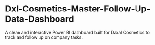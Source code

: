 # Dxl-Cosmetics-Master-Follow-Up-Data-Dashboard
A clean and interactive Power BI dashboard built for Daxal Cosmetics to track and follow up on company tasks.
